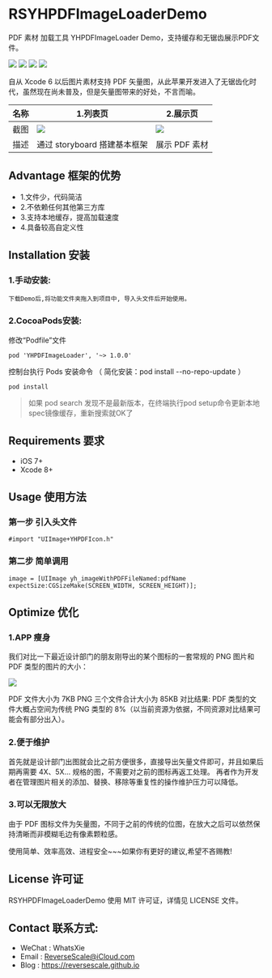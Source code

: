 # RSYHPDFImageLoaderDemo
PDF 素材 加载工具 YHPDFImageLoader Demo，支持缓存和无锯齿展示PDF文件。

![](https://img.shields.io/badge/platform-iOS-red.svg) 
![](https://img.shields.io/badge/language-Objective--C-orange.svg) 
![](https://img.shields.io/badge/download-2.6MB-brightgreen.svg)
![](https://img.shields.io/badge/license-MIT%20License-brightgreen.svg) 

自从 Xcode 6 以后图片素材支持 PDF 矢量图，从此苹果开发进入了无锯齿化时代，虽然现在尚未普及，但是矢量图带来的好处，不言而喻。

| 名称 |1.列表页 |2.展示页 |
| ------------- | ------------- | ------------- |
| 截图 | ![](http://og1yl0w9z.bkt.clouddn.com/17-8-11/44299749.jpg) | ![](http://og1yl0w9z.bkt.clouddn.com/17-8-11/77545639.jpg) |
| 描述 | 通过 storyboard 搭建基本框架 | 展示 PDF 素材 |


## Advantage 框架的优势
* 1.文件少，代码简洁
* 2.不依赖任何其他第三方库
* 3.支持本地缓存，提高加载速度
* 4.具备较高自定义性

## Installation 安装
### 1.手动安装:
`下载Demo后,将功能文件夹拖入到项目中, 导入头文件后开始使用。`
### 2.CocoaPods安装:
修改“Podfile”文件
```
pod 'YHPDFImageLoader', '~> 1.0.0'
```
控制台执行 Pods 安装命令 （ 简化安装：pod install --no-repo-update ）
```
pod install
```
> 如果 pod search 发现不是最新版本，在终端执行pod setup命令更新本地spec镜像缓存，重新搜索就OK了

## Requirements 要求
* iOS 7+
* Xcode 8+


## Usage 使用方法
### 第一步 引入头文件
```
#import "UIImage+YHPDFIcon.h"
```
### 第二步 简单调用
```
image = [UIImage yh_imageWithPDFFileNamed:pdfName expectSize:CGSizeMake(SCREEN_WIDTH, SCREEN_HEIGHT)];
```

## Optimize 优化
### 1.APP 瘦身
我们对比一下最近设计部门的朋友刚导出的某个图标的一套常规的 PNG 图片和 PDF 类型的图片的大小：

![](http://og1yl0w9z.bkt.clouddn.com/17-8-11/59023751.jpg)

PDF 文件大小为 7KB
PNG 三个文件合计大小为 85KB
对比结果: PDF 类型的文件大概占空间为传统 PNG 类型的 8%（以当前资源为依据，不同资源对比结果可能会有部分出入）。

### 2.便于维护

首先就是设计部门出图就会比之前方便很多，直接导出矢量文件即可，并且如果后期再需要 4X、5X… 规格的图，不需要对之前的图标再返工处理。
再者作为开发者在管理图片相关的添加、替换、移除等重复性的操作维护压力可以降低。

### 3.可以无限放大

由于 PDF 图标文件为矢量图，不同于之前的传统的位图，在放大之后可以依然保持清晰而非模糊毛边有像素颗粒感。

使用简单、效率高效、进程安全~~~如果你有更好的建议,希望不吝赐教!


## License 许可证
RSYHPDFImageLoaderDemo 使用 MIT 许可证，详情见 LICENSE 文件。


## Contact 联系方式:
* WeChat : WhatsXie
* Email : ReverseScale@iCloud.com
* Blog : https://reversescale.github.io
